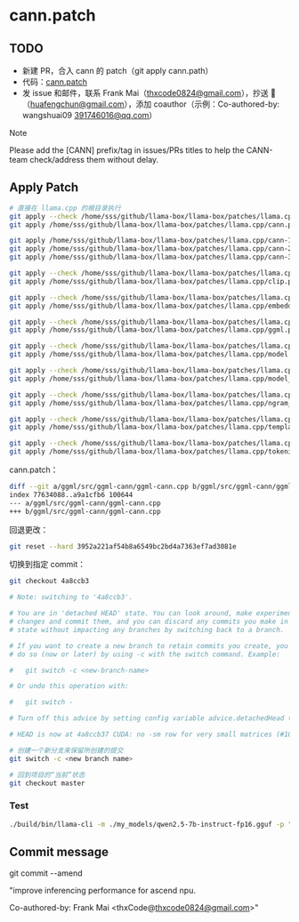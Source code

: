 # cann.patch

## TODO

- 新建 PR，合入 cann 的 patch（git apply cann.path）
- 代码：[cann.patch](https://github.com/gpustack/llama-box/blob/main/llama-box/patches/llama.cpp/cann.patch)
- 发 issue 和邮件，联系 Frank Mai（thxcode0824@gmail.com），抄送 🌹（huafengchun@gmail.com），添加 coauthor（示例：Co-authored-by: wangshuai09 <391746016@qq.com>）

> [!NOTE]
>
> Please add the [CANN] prefix/tag in issues/PRs titles to help the CANN-team check/address them without delay.

## Apply Patch

```bash
# 直接在 llama.cpp 的根目录执行
git apply --check /home/sss/github/llama-box/llama-box/patches/llama.cpp/cann.patch
git apply /home/sss/github/llama-box/llama-box/patches/llama.cpp/cann.patch

git apply /home/sss/github/llama-box/llama-box/patches/llama.cpp/cann-1.patch
git apply /home/sss/github/llama-box/llama-box/patches/llama.cpp/cann-2.patch
git apply /home/sss/github/llama-box/llama-box/patches/llama.cpp/cann-3.patch

git apply --check /home/sss/github/llama-box/llama-box/patches/llama.cpp/clip.patch
git apply /home/sss/github/llama-box/llama-box/patches/llama.cpp/clip.patch

git apply --check /home/sss/github/llama-box/llama-box/patches/llama.cpp/embedding.patch
git apply /home/sss/github/llama-box/llama-box/patches/llama.cpp/embedding.patch ?

git apply --check /home/sss/github/llama-box/llama-box/patches/llama.cpp/ggml.patch
git apply /home/sss/github/llama-box/llama-box/patches/llama.cpp/ggml.patch ?

git apply --check /home/sss/github/llama-box/llama-box/patches/llama.cpp/model.patch
git apply /home/sss/github/llama-box/llama-box/patches/llama.cpp/model.patch

git apply --check /home/sss/github/llama-box/llama-box/patches/llama.cpp/model_py.patch
git apply /home/sss/github/llama-box/llama-box/patches/llama.cpp/model_py.patch

git apply --check /home/sss/github/llama-box/llama-box/patches/llama.cpp/ngram_cache.patch
git apply /home/sss/github/llama-box/llama-box/patches/llama.cpp/ngram_cache.patch

git apply --check /home/sss/github/llama-box/llama-box/patches/llama.cpp/template.patch
git apply /home/sss/github/llama-box/llama-box/patches/llama.cpp/template.patch

git apply --check /home/sss/github/llama-box/llama-box/patches/llama.cpp/tokenizer.patch
git apply /home/sss/github/llama-box/llama-box/patches/llama.cpp/tokenizer.patch
```

cann.patch：

```bash
diff --git a/ggml/src/ggml-cann/ggml-cann.cpp b/ggml/src/ggml-cann/ggml-cann.cpp
index 77634088..a9a1cfb6 100644
--- a/ggml/src/ggml-cann/ggml-cann.cpp
+++ b/ggml/src/ggml-cann/ggml-cann.cpp
```

回退更改：

```bash
git reset --hard 3952a221af54b8a6549bc2bd4a7363ef7ad3081e
```

切换到指定 commit：

```bash
git checkout 4a8ccb3

# Note: switching to '4a8ccb3'.

# You are in 'detached HEAD' state. You can look around, make experimental
# changes and commit them, and you can discard any commits you make in this
# state without impacting any branches by switching back to a branch.

# If you want to create a new branch to retain commits you create, you may
# do so (now or later) by using -c with the switch command. Example:

#   git switch -c <new-branch-name>

# Or undo this operation with:

#   git switch -

# Turn off this advice by setting config variable advice.detachedHead to false

# HEAD is now at 4a8ccb37 CUDA: no -sm row for very small matrices (#10185)

# 创建一个新分支来保留所创建的提交
git switch -c <new branch name>

# 回到项目的“当前”状态
git checkout master
```

### Test

```bash
./build/bin/llama-cli -m ./my_models/qwen2.5-7b-instruct-fp16.gguf -p "Building a website can be done in 10 steps:" -ngl 32
```

## Commit message

git commit --amend

"improve inferencing performance for ascend npu.


Co-authored-by: Frank Mai <thxCode@thxcode0824@gmail.com>"

